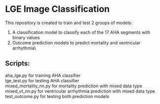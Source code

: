 # LGE Image Classification
This repository is created to train and test 2 groups of models:
1. A classification model to classify each of the 17 AHA segments with binary values
2. Outcome prediction models to predict mortality and ventricular arrhythmia\

## Scripts:
aha_lge.py for training AHA classifier    
lge_test.py for testing AHA classifier    
mixed_mortality_nn.py for mortality prediction with mixed data type    
mixed_vt_nn.py for ventricular arrhythmia prediction with mixed data type    
test_outcome.py for testing both prediction models    
